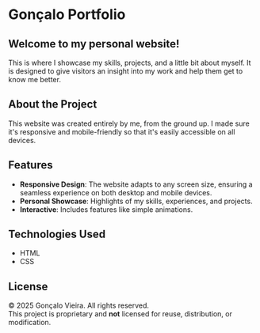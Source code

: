 # Gonçalo Portfolio

## Welcome to my personal website! 

This is where I showcase my skills, projects, and a little bit about myself. It is designed to give visitors an insight into my work and help them get to know me better.

## About the Project

This website was created entirely by me, from the ground up. I made sure it's responsive and mobile-friendly so that it's easily accessible on all devices.

## Features

- **Responsive Design**: The website adapts to any screen size, ensuring a seamless experience on both desktop and mobile devices.
- **Personal Showcase**: Highlights of my skills, experiences, and projects.
- **Interactive**: Includes features like simple animations.

## Technologies Used

- HTML
- CSS

## License

© 2025 Gonçalo Vieira. All rights reserved.  
This project is proprietary and **not** licensed for reuse, distribution, or modification.
